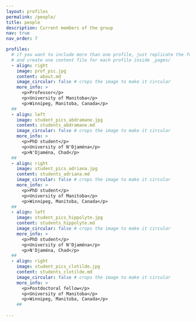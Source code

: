 ```yaml
---
layout: profiles
permalink: /people/
title: people
description: Current members of the group
nav: true
nav_order: 7

profiles:
  # if you want to include more than one profile, just replicate the following block
  # and create one content file for each profile inside _pages/
  - align: right
    image: prof_pic.jpg
    content: about.md
    image_circular: false # crops the image to make it circular
    more_info: >
      <p>Professor</p>
      <p>University of Manitoba</p>
      <p>Winnipeg, Manitoba, Canada</p>
  ##
  - align: left
    image: student_pics_abdramane.jpg
    content: students_abdramane.md
    image_circular: false # crops the image to make it circular
    more_info: >
      <p>PhD student</p>
      <p>University of N'Djaména</p>
      <p>N'Djaména, Chad</p>
  ##
  - align: right
    image: student_pics_adriana.jpg
    content: students_adriana.md
    image_circular: false # crops the image to make it circular
    more_info: >
      <p>PhD student</p>
      <p>University of Manitoba</p>
      <p>Winnipeg, Manitoba, Canada</p>
  ##
  - align: left
    image: student_pics_hippolyte.jpg
    content: students_hippolyte.md
    image_circular: false # crops the image to make it circular
    more_info: >
      <p>PhD student</p>
      <p>University of N'Djaména</p>
      <p>N'Djaména, Chad</p>
  ##
  - align: right
    image: student_pics_clotilde.jpg
    content: students_clotilde.md
    image_circular: false # crops the image to make it circular
    more_info: >
      <p>Postdoctoral fellow</p>
      <p>University of Manitoba</p>
      <p>Winnipeg, Manitoba, Canada</p>
    ##
      
---
```


